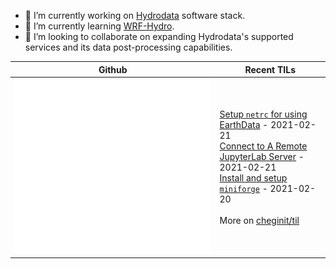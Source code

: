 - 🔭 I’m currently working on [Hydrodata](https://github.com/cheginit/hydrodata) software stack.
- 🌱 I’m currently learning [WRF-Hydro](https://github.com/NCAR/wrf_hydro_nwm_public).
- 👯 I’m looking to collaborate on expanding Hydrodata's supported services and its data post-processing capabilities.

Github | Recent TILs
------- | ---
![Metrics](https://github.com/cheginit/cheginit/blob/main/github-metrics.svg) | <!-- tils starts -->[Setup `netrc` for using EarthData](https://github.com/cheginit/til/blob/main/web-service/netrc.md) - 2021-02-21<br>[Connect to A Remote JupyterLab Server](https://github.com/cheginit/til/blob/main/jupyter/remote.md) - 2021-02-21<br>[Install and setup `miniforge`](https://github.com/cheginit/til/blob/main/python/miniforge.md) - 2021-02-20<!-- tils ends --><br><br>More on [cheginit/til](https://github.com/cheginit/til)
